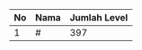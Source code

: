 | No | Nama            | Jumlah Level |
|----|-----------------|--------------|
| 1  | #    |    397        |
